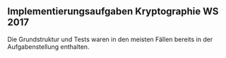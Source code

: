 ## Implementierungsaufgaben Kryptographie WS 2017
Die Grundstruktur und Tests waren in den meisten Fällen bereits in der Aufgabenstellung enthalten.
